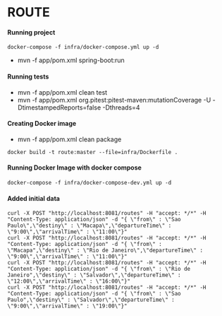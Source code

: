 # ROUTE

#### Running project
```
docker-compose -f infra/docker-compose.yml up -d
```
 * mvn -f app/pom.xml spring-boot:run

#### Running tests

* mvn -f app/pom.xml clean test
* mvn -f app/pom.xml org.pitest:pitest-maven:mutationCoverage -U -DtimestampedReports=false -Dthreads=4

#### Creating Docker image

* mvn -f app/pom.xml clean package
```
docker build -t route:master --file=infra/Dockerfile .
```
	
#### Running Docker Image with docker compose

```
docker-compose -f infra/docker-compose-dev.yml up -d
```


#### Added initial data

```
curl -X POST "http://localhost:8081/routes" -H "accept: */*" -H "Content-Type: application/json" -d "{ \"from\" : \"Sao Paulo\",\"destiny\" : \"Macapa\",\"departureTime\" : \"9:00\",\"arrivalTime\" : \"11:00\"}"
curl -X POST "http://localhost:8081/routes" -H "accept: */*" -H "Content-Type: application/json" -d "{ \"from\" : \"Macapa",\"destiny\" : \"Rio de Janeiro\",\"departureTime\" : \"9:00\",\"arrivalTime\" : \"11:00\"}"
curl -X POST "http://localhost:8081/routes" -H "accept: */*" -H "Content-Type: application/json" -d "{ \"from\" : \"Rio de Janeiro",\"destiny\" : \"Salvador\",\"departureTime\" : \"12:00\",\"arrivalTime\" : \"16:00\"}"
curl -X POST "http://localhost:8081/routes" -H "accept: */*" -H "Content-Type: application/json" -d "{ \"from\" : \"Sao Paulo",\"destiny\" : \"Salvador\",\"departureTime\" : \"9:00\",\"arrivalTime\" : \"19:00\"}"
```